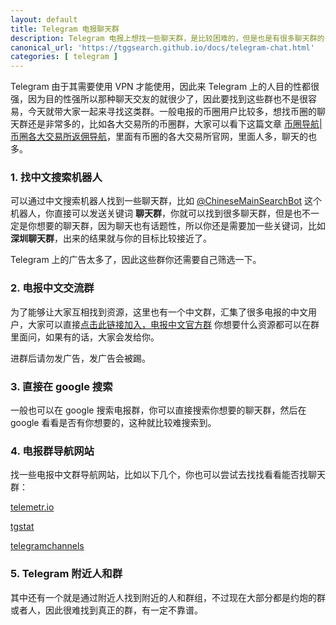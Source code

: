 ```yaml
---
layout: default
title: Telegram 电报聊天群
description: Telegram 电报上想找一些聊天群，是比较困难的，但是也是有很多聊天群的，那么这篇文章就是教大家怎么找到想要的聊天群，其次我们也构建了一个聊天群，大家也可以一起参与进来，相信随着时间的推移这个群会越来越多人。
canonical_url: 'https://tggsearch.github.io/docs/telegram-chat.html'
categories: [ telegram ]
---
```

Telegram 由于其需要使用 VPN 才能使用，因此来 Telegram 上的人目的性都很强，因为目的性强所以那种聊天交友的就很少了，因此要找到这些群也不是很容易，今天就带大家一起来寻找这类群。一般电报的币圈用户比较多，想找币圈的聊天群还是非常多的，比如各大交易所的币圈群，大家可以看下这篇文章 [币圈导航|币圈各大交易所返佣导航](./coins-index.html)，里面有币圈的各大交易所官网，里面人多，聊天的也多。

### 1. 找中文搜索机器人
可以通过中文搜索机器人找到一些聊天群，比如 [@ChineseMainSearchBot](./302.html?target=https://t.me/ChineseMainSearchBot) 这个机器人，你直接可以发送关键词 <b>聊天群</b>，你就可以找到很多聊天群，但是也不一定是你想要的聊天群，因为聊天也有话题性，所以你还是需要加一些关键词，比如 <b>深圳聊天群</b>，出来的结果就与你的目标比较接近了。

Telegram 上的广告太多了，因此这些群你还需要自己筛选一下。

### 2. 电报中文交流群
为了能够让大家互相找到资源，这里也有一个中文群，汇集了很多电报的中文用户，大家可以直接[点击此链接加入，电报中文官方群](./302.html?target=https://t.me/chinaDianBaoFans) 你想要什么资源都可以在群里面问，如果有的话，大家会发给你。

进群后请勿发广告，发广告会被踢。
### 3. 直接在 google 搜索
一般也可以在 google 搜索电报群，你可以直接搜索你想要的聊天群，然后在 google 看看是否有你想要的，这种就比较难搜索到。

### 4. 电报群导航网站
找一些电报中文群导航网站，比如以下几个，你也可以尝试去找找看看能否找聊天群：

[telemetr.io](./302.html?target=https://telemetr.io/en/channels)

[tgstat](./302.html?target=https://tgstat.com)

[telegramchannels](./302.html?target=https://telegramchannels.me)

### 5. Telegram 附近人和群
其中还有一个就是通过附近人找到附近的人和群组，不过现在大部分都是约炮的群或者人，因此很难找到真正的群，有一定不靠谱。
